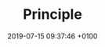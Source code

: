 ---
title: Principle
intro: Create animated user interfaces and prototypes.
link: http://principleformac.com
category:
- Prototyping
- Animation
image: "/assets/images/Principle.png"
date: 2019-07-15 09:37:46 +0100
---
